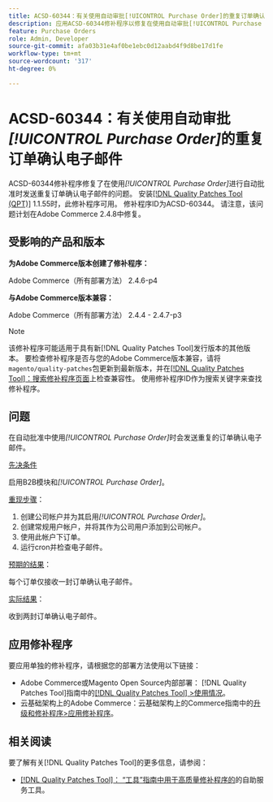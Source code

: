 ```yaml
---
title: ACSD-60344：有关使用自动审批[!UICONTROL Purchase Order]的重复订单确认电子邮件
description: 应用ACSD-60344修补程序以修复在使用自动审批[!UICONTROL Purchase Order]时发送重复订单确认电子邮件的Adobe Commerce问题。
feature: Purchase Orders
role: Admin, Developer
source-git-commit: afa03b31e4af0be1ebc0d12aabd4f9d8be17d1fe
workflow-type: tm+mt
source-wordcount: '317'
ht-degree: 0%

---
```


# ACSD-60344：有关使用自动审批&#x200B;*[!UICONTROL Purchase Order]*&#x200B;的重复订单确认电子邮件

ACSD-60344修补程序修复了在使用&#x200B;*[!UICONTROL Purchase Order]*&#x200B;进行自动批准时发送重复订单确认电子邮件的问题。 安装[[!DNL Quality Patches Tool (QPT)]](/help/tools/quality-patches-tool/quality-patches-tool-to-self-serve-quality-patches.md) 1.1.55时，此修补程序可用。 修补程序ID为ACSD-60344。 请注意，该问题计划在Adobe Commerce 2.4.8中修复。

## 受影响的产品和版本

**为Adobe Commerce版本创建了修补程序：**

Adobe Commerce（所有部署方法） 2.4.6-p4

**与Adobe Commerce版本兼容：**

Adobe Commerce（所有部署方法） 2.4.4 - 2.4.7-p3


>[!NOTE]
>
>该修补程序可能适用于具有新[!DNL Quality Patches Tool]发行版本的其他版本。 要检查修补程序是否与您的Adobe Commerce版本兼容，请将`magento/quality-patches`包更新到最新版本，并在[[!DNL Quality Patches Tool]：搜索修补程序页面](https://experienceleague.adobe.com/tools/commerce-quality-patches/index.html?lang=zh-Hans)上检查兼容性。 使用修补程序ID作为搜索关键字来查找修补程序。

## 问题

在自动批准中使用&#x200B;*[!UICONTROL Purchase Order]*&#x200B;时会发送重复的订单确认电子邮件。

<u>先决条件</u>

启用B2B模块和&#x200B;*[!UICONTROL Purchase Order]*。

<u>重现步骤</u>：

1. 创建公司帐户并为其启用&#x200B;*[!UICONTROL Purchase Order]*。
1. 创建常规用户帐户，并将其作为公司用户添加到公司帐户。
1. 使用此帐户下订单。
1. 运行cron并检查电子邮件。

<u>预期的结果</u>：

每个订单仅接收一封订单确认电子邮件。

<u>实际结果</u>：

收到两封订单确认电子邮件。

## 应用修补程序

要应用单独的修补程序，请根据您的部署方法使用以下链接：

* Adobe Commerce或Magento Open Source内部部署： [!DNL Quality Patches Tool]指南中的[[!DNL Quality Patches Tool] >使用情况](/help/tools/quality-patches-tool/usage.md)。
* 云基础架构上的Adobe Commerce：云基础架构上的Commerce指南中的[升级和修补程序>应用修补程序](https://experienceleague.adobe.com/docs/commerce-cloud-service/user-guide/develop/upgrade/apply-patches.html?lang=zh-Hans)。


## 相关阅读

要了解有关[!DNL Quality Patches Tool]的更多信息，请参阅：

* [[!DNL Quality Patches Tool]： “工具”指南中用于高质量修补程序的](/help/tools/quality-patches-tool/quality-patches-tool-to-self-serve-quality-patches.md)的自助服务工具。
